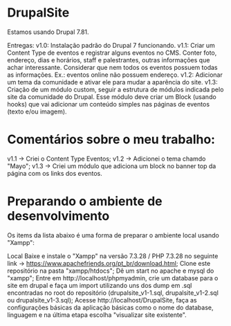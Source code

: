 # DrupalSite

Estamos usando Drupal 7.81.

Entregas:
v1.0: Instalação padrão do Drupal 7 funcionando.
v1.1: Criar um Content Type de eventos e registrar alguns eventos no CMS. Conter foto, endereço, dias e horários, staff e palestrantes, outras informações que achar interessante. Considerar que nem todos os eventos possuem todas as informações. Ex.: eventos online não possuem endereço.
v1.2: Adicionar um tema da comunidade e ativar ele para mudar a aparência do site.
v1.3: Criação de um módulo custom, seguir a estrutura de módulos indicada pelo site da comunidade do Drupal. Esse módulo deve criar um Block (usando hooks) que vai adicionar um conteúdo simples nas páginas de eventos (texto e/ou imagem).

# Comentários sobre o meu trabalho:
v1.1 -> Criei o Content Type Eventos;
v1.2 -> Adicionei o tema chamdo "Mayo";
v1.3 -> Criei um módulo que adiciona um block no banner top da página com os links dos eventos.

# Preparando o ambiente de desenvolvimento
Os items da lista abaixo é uma forma de preparar o ambiente local usando "Xampp":

Local
Baixe e instale o "Xampp" na versão 7.3.28 / PHP 7.3.28 no seguinte link -> https://www.apachefriends.org/pt_br/download.html;
Clone este repositório na pasta "xampp/htdocs";
Dê um start no apache e mysql do "xampp";
Entre em http://localhost/phpmyadmin, crie um database para o site em drupal e faça um import utilizando uns dos dump em .sql encontradas no root do repositório (drupalsite_v1-1.sql, drupalsite_v1-2.sql ou drupalsite_v1-3.sql);
Acesse http://localhost/DrupalSite, faça as configurações básicas da aplicação básicas como o nome do database, linguagem e na última etapa escolha "visualizar site existente".
